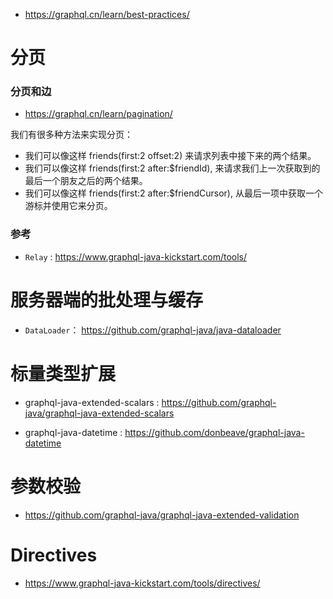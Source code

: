 - https://graphql.cn/learn/best-practices/

# 分页

### 分页和边
- https://graphql.cn/learn/pagination/

我们有很多种方法来实现分页：
* 我们可以像这样 friends(first:2 offset:2) 来请求列表中接下来的两个结果。
* 我们可以像这样 friends(first:2 after:$friendId), 来请求我们上一次获取到的最后一个朋友之后的两个结果。
* 我们可以像这样 friends(first:2 after:$friendCursor), 从最后一项中获取一个游标并使用它来分页。

### 参考
- `Relay` : https://www.graphql-java-kickstart.com/tools/

# 服务器端的批处理与缓存 
- `DataLoader`： https://github.com/graphql-java/java-dataloader


# 标量类型扩展

- graphql-java-extended-scalars : https://github.com/graphql-java/graphql-java-extended-scalars


- graphql-java-datetime : https://github.com/donbeave/graphql-java-datetime

# 参数校验
- https://github.com/graphql-java/graphql-java-extended-validation

# Directives
- https://www.graphql-java-kickstart.com/tools/directives/

